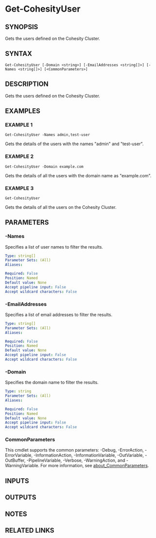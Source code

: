 
# Get-CohesityUser

## SYNOPSIS
Gets the users defined on the Cohesity Cluster.

## SYNTAX

```
Get-CohesityUser [-Domain <string>] [-EmailAddresses <string[]>] [-Names <string[]>] [<CommonParameters>]
```

## DESCRIPTION
Gets the users defined on the Cohesity Cluster.

## EXAMPLES

### EXAMPLE 1
```
Get-CohesityUser -Names admin,test-user
```

Gets the details of the users with the names "admin" and "test-user".

### EXAMPLE 2
```
Get-CohesityUser -Domain example.com
```

Gets the details of all the users with the domain name as "example.com".

### EXAMPLE 3
```
Get-CohesityUser
```

Gets the details of all the users on the Cohesity Cluster.

## PARAMETERS

### -Names
Specifies a list of user names to filter the results.

```yaml
Type: string[]
Parameter Sets: (All)
Aliases:

Required: False
Position: Named
Default value: None
Accept pipeline input: False
Accept wildcard characters: False
```

### -EmailAddresses
Specifies a list of email addresses to filter the results.

```yaml
Type: string[]
Parameter Sets: (All)
Aliases:

Required: False
Position: Named
Default value: None
Accept pipeline input: False
Accept wildcard characters: False
```

### -Domain
Specifies the domain name to filter the results.

```yaml
Type: string
Parameter Sets: (All)
Aliases:

Required: False
Position: Named
Default value: None
Accept pipeline input: False
Accept wildcard characters: False
```

### CommonParameters
This cmdlet supports the common parameters: -Debug, -ErrorAction, -ErrorVariable, -InformationAction, -InformationVariable, -OutVariable, -OutBuffer, -PipelineVariable, -Verbose, -WarningAction, and -WarningVariable. For more information, see [about_CommonParameters](http://go.microsoft.com/fwlink/?LinkID=113216).

## INPUTS

## OUTPUTS

## NOTES

## RELATED LINKS

